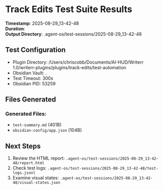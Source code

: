# Track Edits Test Suite Results

**Timestamp**: 2025-08-29_13-42-48  
**Duration**:   
**Output Directory**: .agent-os/test-sessions/2025-08-29_13-42-48

## Test Configuration

- Plugin Directory: /Users/chriscobb/Documents/AI-HUD/Writerr 1.0/writerr-plugins/plugins/track-edits/test-automation
- Obsidian Vault: .
- Test Timeout: 300s
- Obsidian PID: 53259

## Files Generated

### Generated Files:
- `test-summary.md` (401B)
- `obsidian-config/app.json` (104B)

## Next Steps

1. Review the HTML report: `.agent-os/test-sessions/2025-08-29_13-42-48/report.html`
2. Check test logs: `.agent-os/test-sessions/2025-08-29_13-42-48/test-logs.jsonl`
3. Examine visual states: `.agent-os/test-sessions/2025-08-29_13-42-48/visual-states.json`
